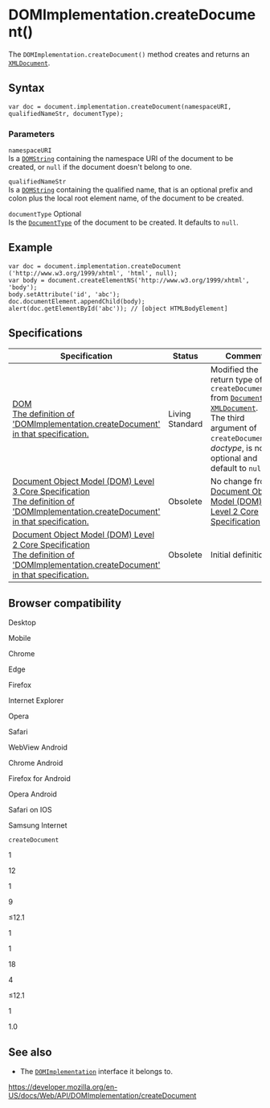 # DOMImplementation.createDocument()

The `DOMImplementation.createDocument()` method creates and returns an [`XMLDocument`](../xmldocument).

## Syntax

    var doc = document.implementation.createDocument(namespaceURI, qualifiedNameStr, documentType);

### Parameters

`namespaceURI`  
Is a [`DOMString`](../domstring) containing the namespace URI of the document to be created, or `null` if the document doesn't belong to one.

`qualifiedNameStr`  
Is a [`DOMString`](../domstring) containing the qualified name, that is an optional prefix and colon plus the local root element name, of the document to be created.

`documentType` <span class="badge inline optional">Optional</span>  
Is the [`DocumentType`](../documenttype) of the document to be created. It defaults to `null`.

## Example

    var doc = document.implementation.createDocument ('http://www.w3.org/1999/xhtml', 'html', null);
    var body = document.createElementNS('http://www.w3.org/1999/xhtml', 'body');
    body.setAttribute('id', 'abc');
    doc.documentElement.appendChild(body);
    alert(doc.getElementById('abc')); // [object HTMLBodyElement]

## Specifications

<table><thead><tr class="header"><th>Specification</th><th>Status</th><th>Comment</th></tr></thead><tbody><tr class="odd"><td><a href="https://dom.spec.whatwg.org/#dom-domimplementation-createdocument">DOM<br />
<span class="small">The definition of 'DOMImplementation.createDocument' in that specification.</span></a></td><td><span class="spec-living">Living Standard</span></td><td>Modified the return type of <code>createDocument()</code> from <a href="../document"><code>Document</code></a> to <a href="../xmldocument"><code>XMLDocument</code></a>.<br />
The third argument of <code>createDocument()</code>, <em>doctype</em>, is now optional and default to <code>null</code>.</td></tr><tr class="even"><td><a href="https://www.w3.org/TR/DOM-Level-3-Core/core.html#Level-2-Core-DOM-createDocument">Document Object Model (DOM) Level 3 Core Specification<br />
<span class="small">The definition of 'DOMImplementation.createDocument' in that specification.</span></a></td><td><span class="spec-obsolete">Obsolete</span></td><td>No change from <a href="https://www.w3.org/TR/DOM-Level-2-Core/">Document Object Model (DOM) Level 2 Core Specification</a></td></tr><tr class="odd"><td><a href="https://www.w3.org/TR/DOM-Level-2-Core/core.html#Level-2-Core-DOM-createDocument">Document Object Model (DOM) Level 2 Core Specification<br />
<span class="small">The definition of 'DOMImplementation.createDocument' in that specification.</span></a></td><td><span class="spec-obsolete">Obsolete</span></td><td>Initial definition.</td></tr></tbody></table>

## Browser compatibility

Desktop

Mobile

Chrome

Edge

Firefox

Internet Explorer

Opera

Safari

WebView Android

Chrome Android

Firefox for Android

Opera Android

Safari on IOS

Samsung Internet

`createDocument`

1

12

1

9

≤12.1

1

1

18

4

≤12.1

1

1.0

## See also

- The [`DOMImplementation`](../domimplementation) interface it belongs to.

<a href="https://developer.mozilla.org/en-US/docs/Web/API/DOMImplementation/createDocument" class="_attribution-link">https://developer.mozilla.org/en-US/docs/Web/API/DOMImplementation/createDocument</a>
